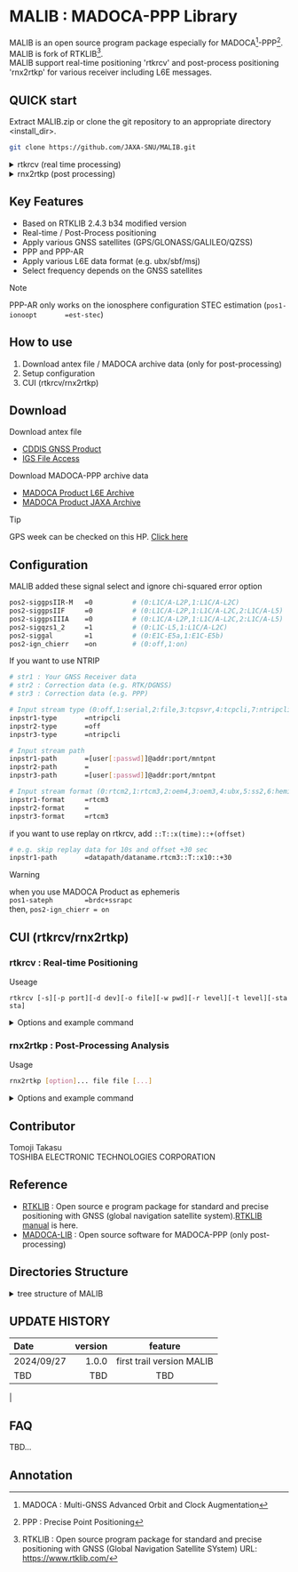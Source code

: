#
#  MALIB : MADOCA-PPP Library

MALIB is an open source program package especially for MADOCA[^1]-PPP[^2]. MALIB is fork of RTKLIB[^3].\
MALIB support real-time positioning 'rtkrcv' and post-process positioning 'rnx2rtkp' for various receiver including L6E messages.

[^1]:MADOCA  : Multi-GNSS Advanced Orbit and Clock Augmentation
[^2]:PPP     : Precise Point Positioning
[^3]:RTKLIB  : Open source program package for standard and precise positioning with GNSS (Global Navigation Satellite SYstem) URL: https://www.rtklib.com/

## QUICK start

Extract MALIB.zip or clone the git repository to an appropriate directory <install_dir>.
```sh
git clone https://github.com/JAXA-SNU/MALIB.git
```

<details><summary> rtkrcv (real time processing) </summary>

1. Unzip test data\
   Linux :
   ```sh
   tar -zxvf <install_dir>/data/MALIB_OSS_data.tar.gz -C <install_dir>
   ```
   Test sample data has these features
   * Fixed point data
   * Open-sky
   * 2024/08/22 11:00:00 - 2024/08/22 12:00:00 (GPST)

2. Make rtkrcv
   ```sh
   cd <install_dir>/app/consapp/rtkrcv/gcc/
   make clean
   make
   make install
   cd ./../../../../
   ```

3. Execute rtkrcv (replay processing)
   ```sh
   <install_dir>/bin/rtkrcv -o <install_dir>/bin/rtkrcv.conf
   ```
   Then open rtkrcv ver.1.0.0 console:
   ```console
   ** rtkrcv ver.1.0.0  console (h:help) **
   rtkrcv> start
   rtk server start
   rtkrcv> solution 1
   2024/08/22 11:12:04.0 (PPP   ) N:36.06874286 E:140.12834611 H: 111.262
   2024/08/22 11:12:05.0 (PPP   ) N:36.06874284 E:140.12834611 H: 111.264
   2024/08/22 11:12:06.0 (PPP   ) N:36.06874283 E:140.12834611 H: 111.264
   ...
   ...
   2024/08/22 12:00:30.0 (FIX   ) N:36.06874217 E:140.12834622 H: 112.520
   ^C
   rtkrcv> shutdown
   rtk server shutdown ...
   ```

4. Plot data (e.g. RTKPLOT in RTKLIB)\
   output data path 
   ```sh
   <install_dir>/data/out/rtkrcv_test.pos
   ```
   test data reference point 
   ```
   Latitude   : 36.068742145
   Longitude  : 140.128346910 
   Height     : 112.5059
   ```
</details>

<details><summary> rnx2rtkp (post processing) </summary>

1. Unzip test data (You can skip this step if you already installed in rtkrcv quick start)\
   Linux :
   ```sh
   tar -zxvf <install_dir>/data/MALIB_OSS_data.tar.gz
   ```
   Test sample data has these features
   * Fixed point data
   * Open-sky
   * 2024/08/22 11:00:00 - 2024/08/22 12:00:00 (GPST)

2. Make rnx2rtkp
   ```sh
   cd <install_dir>/app/consapp/rnx2rtkp/gcc/
   make clean
   make
   make install
   cd ./../../../../
   ```

3. Execute rnx2rtkp (replay processing)
   ```
   <install_dir>/bin/rnx2rtkp -k <install_dir>/bin/rnx2rtkp.conf <install_dir>/data/MALIB_OSS_data_obsnav_240822-1100.obs <install_dir>/data/MALIB_OSS_data_obsnav_240822-1100.nav <install_dir>/data/2024235L.209.l6 -o <install_dir>/data/out/rnx2rtkp_test.pos
   ```

4. Plot data (e.g. RTKPLOT in RTKLIB) \
   output data path is
   ```
   <install_dir>/data/out/rnx2rtkp_test.pos
   ```
   test data point is
   ```
   Latitude   : 36.068742145
   Longitude  : 140.128346910 
   Height     : 112.5059
   ```
</details>

## Key Features

* Based on RTKLIB 2.4.3 b34 modified version
* Real-time / Post-Process positioning
* Apply various GNSS satellites (GPS/GLONASS/GALILEO/QZSS)
* PPP and PPP-AR
* Apply various L6E data format (e.g. ubx/sbf/msj)
* Select frequency depends on the GNSS satellites

> [!NOTE]
> PPP-AR only works on the ionosphere configuration STEC estimation (```pos1-ionoopt       =est-stec```)

## How to use

1. Download antex file / MADOCA archive data (only for post-processing)
2. Setup configuration
3. CUI (rtkrcv/rnx2rtkp)

## Download
Download antex file
* [CDDIS GNSS Product](https://cddis.nasa.gov/Data_and_Derived_Products/GNSS/GNSS_product_holdings.html)
* [IGS File Access](https://files.igs.org/pub/station/general/)

Download MADOCA-PPP archive data 
* [MADOCA Product L6E Archive](https://sys.qzss.go.jp/dod/en/archives/agree_madoca.html)
* [MADOCA Product JAXA Archive](https://mgmds01.tksc.jaxa.jp/)
>[!TIP]
> GPS week can be checked on this HP. [Click here](https://geodesy.noaa.gov/CORS/resources/gpscals.shtml)

## Configuration

MALIB added these signal select and ignore chi-squared error option
```sh
pos2-siggpsIIR-M   =0          # (0:L1C/A-L2P,1:L1C/A-L2C)
pos2-siggpsIIF     =0          # (0:L1C/A-L2P,1:L1C/A-L2C,2:L1C/A-L5)
pos2-siggpsIIIA    =0          # (0:L1C/A-L2P,1:L1C/A-L2C,2:L1C/A-L5)
pos2-sigqzs1_2     =1          # (0:L1C-L5,1:L1C/A-L2C)
pos2-siggal        =1          # (0:E1C-E5a,1:E1C-E5b)
pos2-ign_chierr    =on         # (0:off,1:on)
```

If you want to use NTRIP
```sh
# str1 : Your GNSS Receiver data
# str2 : Correction data (e.g. RTK/DGNSS)
# str3 : Correction data (e.g. PPP)

# Input stream type (0:off,1:serial,2:file,3:tcpsvr,4:tcpcli,7:ntripcli,8:ftp,9:http)
inpstr1-type       =ntripcli    
inpstr2-type       =off         
inpstr3-type       =ntripcli

# Input stream path
inpstr1-path       =[user[:passwd]]@addr:port/mntpnt
inpstr2-path       =                          
inpstr3-path       =[user[:passwd]]@addr:port/mntpnt

# Input stream format (0:rtcm2,1:rtcm3,2:oem4,3:oem3,4:ubx,5:ss2,6:hemis,7:skytraq,8:sp3)
inpstr1-format     =rtcm3       
inpstr2-format     =
inpstr3-format     =rtcm3       
```

if you want to use replay on rtkrcv, add ```::T::x(time)::+(offset)```
```sh
# e.g. skip replay data for 10s and offset +30 sec
inpstr1-path       =datapath/dataname.rtcm3::T::x10::+30
```
> [!WARNING]
> when you use MADOCA Product as ephemeris\
> ```pos1-sateph        =brdc+ssrapc```\
> then, ``` pos2-ign_chierr = on ```

## CUI (rtkrcv/rnx2rtkp)

### rtkrcv : Real-time Positioning

Useage
```
rtkrcv [-s][-p port][-d dev][-o file][-w pwd][-r level][-t level][-sta sta]
```

<details><summary> Options and example command </summary>

Options
```sh
  -s         start RTK server on program startup
  -p port    port number for telnet console
  -m port    port number for monitor stream
  -d dev     terminal device for console
  -o file    processing options file
  -w pwd     login password for remote console ("": no password)
  -r level   output solution status file (0:off,1:states,2:residuals)
  -t level   debug trace level (0:off,1-5:on)
  -sta sta   station name for receiver dcb
  -v|-ver    print version
  -rst ds ts start day/time (ds=y/m/d ts=h:m:s) [raw/rtcm data start time]
```

Example

```sh
cd ./app/consapp/rtkrcv/gcc/
make clean
make
./rtkrcv
```

console
```sh
** rtkrcv ver.2.4.3 b35 console (h:help) **
rtkrcv> help 
rtkrcv (ver.2.4.3 b35)
start                 : start rtk server
stop                  : stop rtk server
restart               : restart rtk sever
solution [cycle]      : show solution
status [cycle]        : show rtk status
satellite [-n] [cycle]: show satellite status
observ [-n] [cycle]   : show observation data
navidata [cycle]      : show navigation data
stream [cycle]        : show stream status
ssr [cycle]           : show ssr corrections
error                 : show error/warning messages
option [opt]          : show option(s)
set opt [val]         : set option
load [file]           : load options from file
save [file]           : save options to file
log [file|off]        : start/stop log to file
help|? [path]         : print help
exit|ctr-D            : logout console (only for telnet)
shutdown              : shutdown rtk server
!command [arg...]     : execute command in shell 
```
</details>

### rnx2rtkp : Post-Processing Analysis
Usage
```sh
rnx2rtkp [option]... file file [...]
```
<details><summary> Options and example command </summary>

Options
```sh
 -?        print help
 -k file   input options from configuration file [off]
 -o file   set output file [stdout]
 -ts ds ts start day/time (ds=y/m/d ts=h:m:s) [obs start time]
 -te de te end day/time   (de=y/m/d te=h:m:s) [obs end time]
 -ti tint  time interval (sec) [all]
 -p mode   mode (0:single,1:dgps,2:kinematic,3:static,4:moving-base,
                 5:fixed,6:ppp-kinematic,7:ppp-static) [2]
 -m mask   elevation mask angle (deg) [15]
 -sys s[,s...] nav system(s) (s=G:GPS,R:GLO,E:GAL,J:QZS,C:BDS,I:IRN) [G|R]
 -f freq   number of frequencies for relative mode (1:L1,2:L1+L2,3:L1+L2+L5) [2]
 -v thres  validation threshold for integer ambiguity (0.0:no AR) [3.0]
 -b        backward solutions [off]
 -c        forward/backward combined solutions [off]
 -i        instantaneous integer ambiguity resolution [off]
 -h        fix and hold for integer ambiguity resolution [off]
 -e        output x/y/z-ecef position [latitude/longitude/height]
 -a        output e/n/u-baseline [latitude/longitude/height]
 -n        output NMEA-0183 GGA sentence [off]
 -g        output latitude/longitude in the form of ddd mm ss.ss' [ddd.ddd]
 -t        output time in the form of yyyy/mm/dd hh:mm:ss.ss [sssss.ss]
 -u        output time in utc [gpst]
 -d col    number of decimals in time [3]
 -s sep    field separator [' ']
 -r x y z  reference (base) receiver ecef pos (m) [average of single pos]
           rover receiver ecef pos (m) for fixed or ppp-fixed mode
 -l lat lon hgt reference (base) receiver latitude/longitude/height (deg/m)
           rover latitude/longitude/height for fixed or ppp-fixed mode
 -ign_chierr ignore chi-square error mode [off]
 -y level  output soltion status (0:off,1:states,2:residuals) [0]
 -x level  debug trace level (0:off) [0]
 -ver      print version
```

Example

```sh
cd ./app/consapp/rnx2rtkp/gcc/
make clean
make
./rnxrtkp
```
</details>

## Contributor
Tomoji Takasu\
TOSHIBA ELECTRONIC TECHNOLOGIES CORPORATION

## Reference
* [RTKLIB](https://www.rtklib.com/) : Open source e program package for standard and precise positioning with GNSS (global
navigation satellite system).[RTKLIB manual](https://www.rtklib.com/prog/manual_2.4.2.pdf) is here.
* [MADOCA-LIB](https://github.com/QZSS-Strategy-Office/madocalib) : Open source software for MADOCA-PPP (only post-processing)

## Directories Structure

<details><summary> tree structure of MALIB </summary>

```shell
.
├── LICENSE.txt
├── app
│   └── consapp
│       ├── rnx2rtkp
│       │   ├── gcc
│       │   │   └── makefile
│       │   ├── gcc_mkl
│       │   │   └── makefile
│       │   └── rnx2rtkp.c
│       └── rtkrcv
│           ├── gcc
│           │   └── makefile
│           ├── gcc_mkl
│           │   └── makefile
│           ├── rtkrcv.c
│           ├── vt.c
│           └── vt.h
├── bin
│   ├── rnx2rtkp.conf
│   └── rtkrcv.conf
├── data
│   └── MALIB_OSS_data.tar.gz
├── doc
│   ├── doc
│   │   ├── manual.docx
│   │   ├── relnote_2.4.1.htm
│   │   ├── relnotes_2.2.1.txt
│   │   ├── relnotes_2.2.2.txt
│   │   ├── relnotes_2.3.0.txt
│   │   └── relnotes_2.4.0.doc
│   ├── manual_2.4.2.pdf
│   ├── manual_MALIB1.0.0.pdf
│   └── relnote_2.4.2.htm
├── lib
│   └── mkl
│       ├── readme.txt
│       └── redist.txt
├── readme.md
└── src
    ├── convgpx.c
    ├── convkml.c
    ├── convrnx.c
    ├── datum.c
    ├── download.c
    ├── ephemeris.c
    ├── geoid.c
    ├── gis.c
    ├── ionex.c
    ├── lambda.c
    ├── mdccssr.c
    ├── options.c
    ├── pntpos.c
    ├── postpos.c
    ├── ppp.c
    ├── ppp_ar.c
    ├── ppp_corr.c
    ├── preceph.c
    ├── rcv
    │   ├── binex.c
    │   ├── crescent.c
    │   ├── javad.c
    │   ├── novatel.c
    │   ├── nvs.c
    │   ├── rt17.c
    │   ├── septentrio.c
    │   ├── skytraq.c
    │   ├── ss2.c
    │   └── ublox.c
    ├── rcvraw.c
    ├── rinex.c
    ├── rtcm.c
    ├── rtcm2.c
    ├── rtcm3.c
    ├── rtcm3e.c
    ├── rtkcmn.c
    ├── rtklib.h
    ├── rtkpos.c
    ├── rtksvr.c
    ├── sbas.c
    ├── solution.c
    ├── stream.c
    ├── streamsvr.c
    ├── tides.c
    └── tle.c
```
</details>

## UPDATE HISTORY
| Date       | version     | feature      |
|:-----------|------------:|:------------:|
| 2024/09/27 | 1.0.0       | first trail version MALIB |
| TBD  |  TBD    | TBD            |
|

## FAQ
TBD...

## Annotation